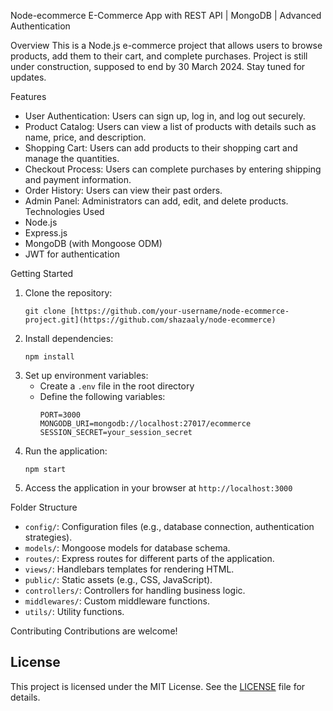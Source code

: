 Node-ecommerce
E-Commerce App with REST API | MongoDB | Advanced Authentication

Overview
This is a Node.js e-commerce project that allows users to browse products, add them to their cart, and complete purchases.
Project is still under construction, supposed  to end by 30 March 2024.
Stay tuned for updates.

Features
- User Authentication: Users can sign up, log in, and log out securely.
- Product Catalog: Users can view a list of products with details such as name, price, and description.
- Shopping Cart: Users can add products to their shopping cart and manage the quantities.
- Checkout Process: Users can complete purchases by entering shipping and payment information.
- Order History: Users can view their past orders.
- Admin Panel: Administrators can add, edit, and delete products.
Technologies Used
- Node.js
- Express.js
- MongoDB (with Mongoose ODM)
- JWT for authentication

Getting Started
1. Clone the repository:
   ```
   git clone [https://github.com/your-username/node-ecommerce-project.git](https://github.com/shazaaly/node-ecommerce)
   ```
2. Install dependencies:
   ```
   npm install
   ```
3. Set up environment variables:
   - Create a `.env` file in the root directory
   - Define the following variables:
     ```
     PORT=3000
     MONGODB_URI=mongodb://localhost:27017/ecommerce
     SESSION_SECRET=your_session_secret
     ```
4. Run the application:
   ```
   npm start
   ```
5. Access the application in your browser at `http://localhost:3000`

Folder Structure
- `config/`: Configuration files (e.g., database connection, authentication strategies).
- `models/`: Mongoose models for database schema.
- `routes/`: Express routes for different parts of the application.
- `views/`: Handlebars templates for rendering HTML.
- `public/`: Static assets (e.g., CSS, JavaScript).
- `controllers/`: Controllers for handling business logic.
- `middlewares/`: Custom middleware functions.
- `utils/`: Utility functions.

Contributing
Contributions are welcome!

## License
This project is licensed under the MIT License. See the [LICENSE](LICENSE) file for details.
